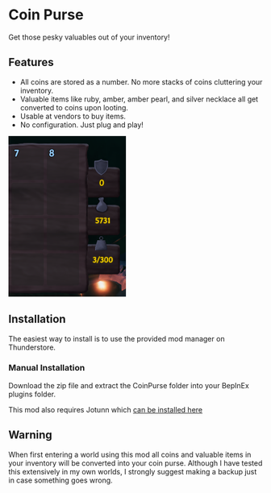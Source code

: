 # Coin Purse
Get those pesky valuables out of your inventory!

## Features
- All coins are stored as a number. No more stacks of coins cluttering your inventory.
- Valuable items like ruby, amber, amber pearl, and silver necklace all get converted to coins upon looting.
- Usable at vendors to buy items.
- No configuration. Just plug and play!

![Ingame Image](ingame.png)

## Installation
The easiest way to install is to use the provided mod manager on Thunderstore.

### Manual Installation
Download the zip file and extract the CoinPurse folder into your BepInEx plugins folder.

This mod also requires Jotunn which [can be installed here](https://valheim.thunderstore.io/package/ValheimModding/Jotunn/)

## Warning
When first entering a world using this mod all coins and valuable items in your inventory will be converted into your coin purse. Although I have tested this extensively in my own worlds, I strongly suggest making a backup just in case something goes wrong. 